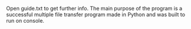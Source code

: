 Open guide.txt to get further info. The main purpose of the program is a successful multiple file transfer program made in Python and was built to run on console.
